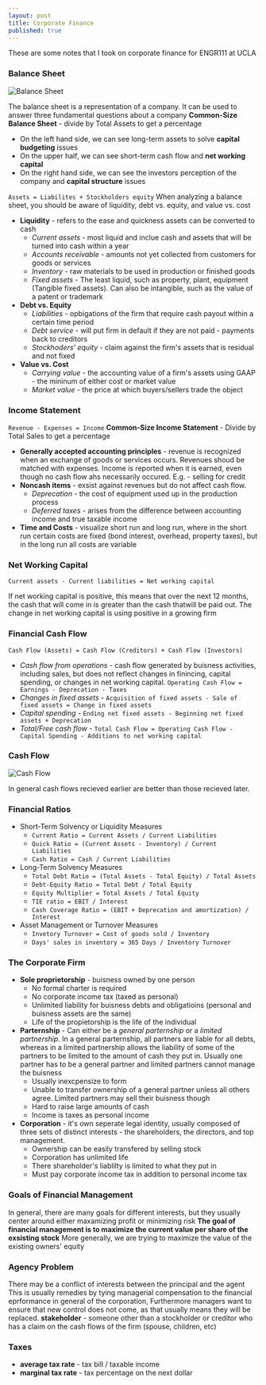 ```yaml
---
layout: post
title: Corporate Finance
published: true
---
```


These are some notes that I took on corporate finance for ENGR111 at UCLA

### Balance Sheet
![Balance Sheet](https://jcaip.github.io/images/corp_fin/balance_sheet.png)

The balance sheet is a representation of a company. It can be used to answer three fundamental questions about a company
**Common-Size Balance Sheet** - divide by Total Assets to get a percentage

+ On the left hand side, we can see long-term assets to solve **capital budgeting** issues
+ On the upper half, we can see short-term cash flow and **net working capital**
+ On the right hand side, we can see the investors perception of the company and **capital structure** issues

`Assets = Liabilites + Stockholders equity`
When analyzing a balance sheet, you should be aware of liquidity, debt vs. equity, and value vs. cost

+ **Liquidity** - refers to the ease and quickness assets can be converted to cash
    + *Current assets* - most liquid and inclue cash and assets that will be turned into cash within a year
    + *Accounts receivable* - amounts not yet collected from customers for goods or services
    + *Inventory* - raw materials to be used in production or finished goods
    + *Fixed assets* - The least liquid, such as property, plant, equipment (Tangible fixed assets). Can also be intangible, such as the value of a patent or trademark
+ **Debt vs. Equity** 
    + *Liabilities* - opbigations of the firm that require cash payout within a certain time period
    + *Debt service* - will put firm in default if they are not paid - payments back to creditors
    + *Stockhoders' equity* - claim against the firm's assets that is residual and not fixed
+ **Value vs. Cost**
    + *Carrying value* - the accounting value of a firm's assets using GAAP - the mininum of either cost or market value
    + *Market value* - the price at which buyers/sellers trade the object

### Income Statement
`Revenue - Expenses = Income`
**Common-Size Income Statement** - Divide by Total Sales to get a percentage
+ **Generally accepted accounting principles** - revenue is recognized when an exchange of goods or services occurs. Revenues shoud be matched with expenses. Income is reported when it is earned, even though no cash flow ahs necessarily occured. E.g. - selling for credit
+ **Noncash items** - exsist against revenues but do not affect cash flow.
    + *Deprecation* - the cost of equipment used up in the production process
    + *Deferred taxes* - arises from the difference between accounting income and true taxable income
+ **Time and Costs** - visualize short run and long run, where in the short run certain costs are fixed (bond interest, overhead, property taxes), but in the long run all costs are variable

### Net Working Capital
`Current assets - Current liabilities = Net working capital`

If net working capital is positive, this means that over the next 12 months, the cash that will come in is greater than the cash thatwill be paid out. 
The change in net working capital is using positive in a growing firm

### Financial Cash Flow
`Cash Flow (Assets) = Cash Flow (Creditors) + Cash Flow (Investors)`

+ *Cash flow from operations* - cash flow generated by buisness activities, including sales, but does not reflect changes in finincing, capital spending, or changes in net working capital. `Operating Cash Flow = Earnings - Deprecation - Taxes`
+ *Changes in fixed assets* - `Acquisition of fixed assets - Sale of fixed assets = Change in fixed assets`
+ *Capital spending* - `Ending net fixed assets - Beginning net fixed assets + Deprecation`
+ *Total/Free cash flow* - `Total Cash Flow = Operating Cash Flow - Capital Spending - Additions to net working capital`

### Cash Flow
![Cash Flow](https://jcaip.github.io/images/corp_fin/cash_flow.png)

In general cash flows recieved earlier are better than those recieved later.

### Financial Ratios
+ Short-Term Solvency or Liquidity Measures
	+ `Current Ratio = Current Assets / Current Liabilities`
    + `Quick Ratio = (Current Assets - Inventory) / Current Liabilities`
    + `Cash Ratio = Cash / Current Liabilities`
+ Long-Term Solvency Measures
	+ `Total Debt Ratio = (Total Assets - Total Equity) / Total Assets`
    + `Debt-Equity Ratio = Total Debt / Total Equity`
    + `Equity Multiplier = Total Assets / Total Equity`
    + `TIE ratio = EBIT / Interest`
    + `Cash Coverage Ratio = (EBIT + Deprecation and amortization) / Interest`
+ Asset Management or Turnover Measures
    + `Invetory Turnover = Cost of goods sold / Inventory`
    + `Days' sales in inventory = 365 Days / Inventory Turnover`
    

### The Corporate Firm
+ **Sole proprietorship** - buisness owned by one person
    + No formal charter is required
    + No corporate income tax (taxed as personal)
    + Unlimited liability for buisness debts and obligatioins (personal and buisness assets are the same)
    + Life of the propietorship is the life of the individual
+ **Parternship** - Can either be a *general parternship* or a *limited partnership*. In a general parternship, all partners are liable for all debts, whereas in a limited partnership allows the liability of some of the partners to be limited to the amount of cash they put in. Usually one partner has to be a general partner and limited partners cannot manage the buisness
    + Usually inexcpensize to form
    + Unable to transfer ownership of a general partner unless all others agree. Limited partners may sell their buisness though
    + Hard to raise large amounts of cash
    + Income is taxes as personal income
+ **Corporation** - it's own seperate legal identity, usually composed of three sets of distinct interests - the shareholders, the directors, and top management. 
    + Ownership can be easily transfered by selling stock
    + Corporation has unlimited life
    + There shareholder's liablilty is limited to what they put in
    + Must pay corporate income tax in addition to personal income tax

### Goals of Financial Management
In general, there are many goals for different interests, but they usually center around either maxamizing profit or minimizing risk
**The goal of financial management is to maximize the current value per share of the exsisting stock**
More generally, we are trying to maximize the value of the existing owners' equity

### Agency Problem
There may be a conflict of interests between the principal and the agent
This is usually remedies by tying managerial compensation to the financial eprformance in general of the corporation, Furthermore managers want to ensure that new control does not come, as that usually means they will be replaced.
**stakeholder** - someone other than a stockholder or creditor who has a claim on the cash flows of the firm (spouse, children, etc)

### Taxes
+ **average tax rate** - tax bill / taxable income
+ **marginal tax rate** - tax percentage on the next dollar
